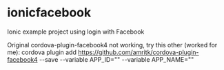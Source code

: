 # ionicfacebook
Ionic example project using login with Facebook

Original cordova-plugin-facebook4 not working, try this other (worked for me):
cordova plugin add https://github.com/amritk/cordova-plugin-facebook4 --save --variable APP_ID="" --variable APP_NAME=""
